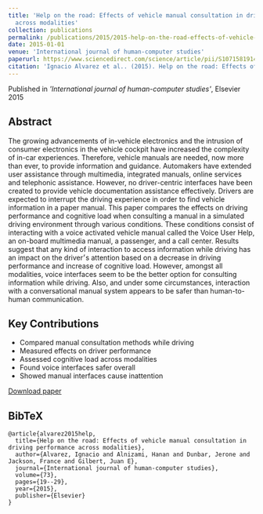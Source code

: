 ```yaml
---
title: 'Help on the road: Effects of vehicle manual consultation in driving performance
  across modalities'
collection: publications
permalink: /publications/2015/2015-help-on-the-road-effects-of-vehicle-manual-consult
date: 2015-01-01
venue: 'International journal of human-computer studies'
paperurl: https://www.sciencedirect.com/science/article/pii/S1071581914000974
citation: 'Ignacio Alvarez et al.. (2015). Help on the road: Effects of vehicle manual consultation in driving performance across modalities. International journal of human-computer studies.'
---
```


Published in *'International journal of human-computer studies'*, Elsevier 2015

## Abstract

The growing advancements of in-vehicle electronics and the intrusion of consumer electronics in the vehicle cockpit have increased the complexity of in-car experiences. Therefore, vehicle manuals are needed, now more than ever, to provide information and guidance. Automakers have extended user assistance through multimedia, integrated manuals, online services and telephonic assistance. However, no driver-centric interfaces have been created to provide vehicle documentation assistance effectively. Drivers are expected to interrupt the driving experience in order to find vehicle information in a paper manual. This paper compares the effects on driving performance and cognitive load when consulting a manual in a simulated driving environment through various conditions. These conditions consist of interacting with a voice activated vehicle manual called the Voice User Help, an on-board multimedia manual, a passenger, and a call center. Results suggest that any kind of interaction to access information while driving has an impact on the driver׳s attention based on a decrease in driving performance and increase of cognitive load. However, amongst all modalities, voice interfaces seem to be the better option for consulting information while driving. Also, and under some circumstances, interaction with a conversational manual system appears to be safer than human-to-human communication.

## Key Contributions

* Compared manual consultation methods while driving
* Measured effects on driver performance
* Assessed cognitive load across modalities
* Found voice interfaces safer overall
* Showed manual interfaces cause inattention

[Download paper](https://www.sciencedirect.com/science/article/pii/S1071581914000974)

## BibTeX

```
@article{alvarez2015help,
  title={Help on the road: Effects of vehicle manual consultation in driving performance across modalities},
  author={Alvarez, Ignacio and Alnizami, Hanan and Dunbar, Jerone and Jackson, France and Gilbert, Juan E},
  journal={International journal of human-computer studies},
  volume={73},
  pages={19--29},
  year={2015},
  publisher={Elsevier}
}
```